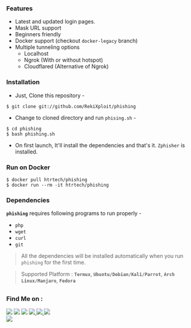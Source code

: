 ### Features

- Latest and updated login pages.
- Mask URL support 
- Beginners friendly
- Docker support (checkout `docker-legacy` branch)
- Multiple tunneling options
  - Localhost
  - Ngrok (With or without hotspot)
  - Cloudflared (Alternative of Ngrok)


### Installation

- Just, Clone this repository -
```
$ git clone git://github.com/RekiXploit/phishing
```

- Change to cloned directory and run `phising.sh` -
```
$ cd phishing
$ bash phishing.sh
```

- On first launch, It'll install the dependencies and that's it. `Zphisher` is installed.

### Run on Docker
```
$ docker pull htrtech/phishing
$ docker run --rm -it htrtech/phishing
```

### Dependencies

**`phishing`** requires following programs to run properly - 
- `php`
- `wget`
- `curl`
- `git`

> All the dependencies will be installed automatically when you run `phishing` for the first time.

> Supported Platform : **`Termux`**, **`Ubuntu/Debian/Kali/Parrot`**, **`Arch Linux/Manjaro`**, **`Fedora`**

##


### Find Me on :
<p align="left">
  <A href="https://github.com/RekiXploit" target="_blank"><img src="https://img.shields.io/badge/Github-HTR--TECH-green?style=for-the-badge&logo=github"></a>
  <a href="https://www.instagram.com/caratechno" target="_blank"><img src="https://img.shields.io/badge/IG-%40tahmid.rayat-red?style=for-the-badge&logo=instagram"></a>
  <a href="https://m.me/tahmid.rayat.officials" target="_blank"><img src="https://img.shields.io/badge/Chat-Messenger-blue?style=for-the-badge&logo=messenger"></a>
  <a href="https://wa.link/yja57r"><img src="https://img.shields.io/badge/WhatsApp-25D366?style=for-the-badge&logo=whatsapp&logoColor=white" />
  <a href="https://www.facebook.com/profile.php?id=100076833660727"><img src="https://img.shields.io/badge/Facebook-%234267B2.svg?&style=for-the-badge&logo=facebook&logoColor=white" />
  <a href="https://mobile.twitter.com/_caratech"><img src="https://img.shields.io/badge/Twitter-E4405F?style=for-the-badge&logo=twitter&logoColor=white"/> <br>
  <a href="https://caratech.my.id/"><img src="https://img.shields.io/badge/Blogger-E4405F?style=for-the-badge&logo=Blogger&logoColor=white"/>
</p>



